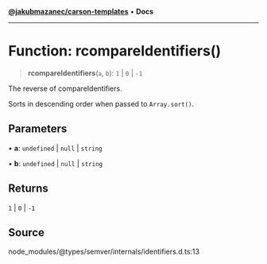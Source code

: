 [**@jakubmazanec/carson-templates**](../../../README.md) • **Docs**

---

# Function: rcompareIdentifiers()

> **rcompareIdentifiers**(`a`, `b`): `1` \| `0` \| `-1`

The reverse of compareIdentifiers.

Sorts in descending order when passed to `Array.sort()`.

## Parameters

• **a**: `undefined` \| `null` \| `string`

• **b**: `undefined` \| `null` \| `string`

## Returns

`1` \| `0` \| `-1`

## Source

node_modules/@types/semver/internals/identifiers.d.ts:13
